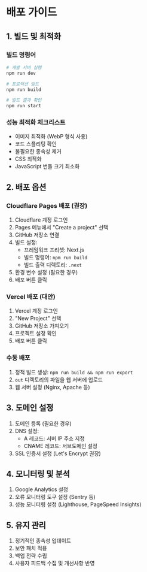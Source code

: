 # 배포 가이드

## 1. 빌드 및 최적화

### 빌드 명령어
```bash
# 개발 서버 실행
npm run dev

# 프로덕션 빌드
npm run build

# 빌드 결과 확인
npm run start
```

### 성능 최적화 체크리스트
- 이미지 최적화 (WebP 형식 사용)
- 코드 스플리팅 확인
- 불필요한 종속성 제거
- CSS 최적화
- JavaScript 번들 크기 최소화

## 2. 배포 옵션

### Cloudflare Pages 배포 (권장)
1. Cloudflare 계정 로그인
2. Pages 메뉴에서 "Create a project" 선택
3. GitHub 저장소 연결
4. 빌드 설정:
   - 프레임워크 프리셋: Next.js
   - 빌드 명령어: `npm run build`
   - 빌드 출력 디렉토리: `.next`
5. 환경 변수 설정 (필요한 경우)
6. 배포 버튼 클릭

### Vercel 배포 (대안)
1. Vercel 계정 로그인
2. "New Project" 선택
3. GitHub 저장소 가져오기
4. 프로젝트 설정 확인
5. 배포 버튼 클릭

### 수동 배포
1. 정적 빌드 생성: `npm run build && npm run export`
2. `out` 디렉토리의 파일을 웹 서버에 업로드
3. 웹 서버 설정 (Nginx, Apache 등)

## 3. 도메인 설정
1. 도메인 등록 (필요한 경우)
2. DNS 설정:
   - A 레코드: 서버 IP 주소 지정
   - CNAME 레코드: 서브도메인 설정
3. SSL 인증서 설정 (Let's Encrypt 권장)

## 4. 모니터링 및 분석
1. Google Analytics 설정
2. 오류 모니터링 도구 설정 (Sentry 등)
3. 성능 모니터링 설정 (Lighthouse, PageSpeed Insights)

## 5. 유지 관리
1. 정기적인 종속성 업데이트
2. 보안 패치 적용
3. 백업 전략 수립
4. 사용자 피드백 수집 및 개선사항 반영
